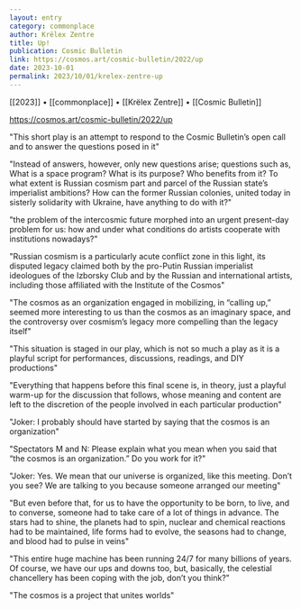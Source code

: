 ```yaml
---
layout: entry
category: commonplace
author: Krëlex Zentre
title: Up!
publication: Cosmic Bulletin
link: https://cosmos.art/cosmic-bulletin/2022/up
date: 2023-10-01
permalink: 2023/10/01/krelex-zentre-up
---
```


[[2023]] • [[commonplace]] • [[Krëlex Zentre]] • [[Cosmic Bulletin]]

https://cosmos.art/cosmic-bulletin/2022/up

"This short play is an attempt to respond to the Cosmic Bulletin’s open call and to answer the questions posed in it"

"Instead of answers, however, only new questions arise; questions such as, What is a space program? What is its purpose? Who benefits from it? To what extent is Russian cosmism part and parcel of the Russian state’s imperialist ambitions? How can the former Russian colonies, united today in sisterly solidarity with Ukraine, have anything to do with it?"

"the problem of the intercosmic future morphed into an urgent present-day problem for us: how and under what conditions do artists cooperate with institutions nowadays?"

"Russian cosmism is a particularly acute conflict zone in this light, its disputed legacy claimed both by the pro-Putin Russian imperialist ideologues of the Izborsky Club and by the Russian and international artists, including those affiliated with the Institute of the Cosmos"

"The cosmos as an organization engaged in mobilizing, in “calling up,” seemed more interesting to us than the cosmos as an imaginary space, and the controversy over cosmism’s legacy more compelling than the legacy itself"

"This situation is staged in our play, which is not so much a play as it is a playful script for performances, discussions, readings, and DIY productions"

"Everything that happens before this final scene is, in theory, just a playful warm-up for the discussion that follows, whose meaning and content are left to the discretion of the people involved in each particular production"

"Joker: I probably should have started by saying that the cosmos is an organization"

"Spectators M and N: Please explain what you mean when you said that “the cosmos is an organization.” Do you work for it?"

"Joker: Yes. We mean that our universe is organized, like this meeting. Don’t you see? We are talking to you because someone arranged our meeting"

"But even before that, for us to have the opportunity to be born, to live, and to converse, someone had to take care of a lot of things in advance. The stars had to shine, the planets had to spin, nuclear and chemical reactions had to be maintained, life forms had to evolve, the seasons had to change, and blood had to pulse in veins"

"This entire huge machine has been running 24/7 for many billions of years. Of course, we have our ups and downs too, but, basically, the celestial chancellery has been coping with the job, don’t you think?"

"The cosmos is a project that unites worlds"
